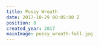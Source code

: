 ```yaml
---
title: Pussy Wreath
date: 2017-10-29 00:05:00 Z
position: 8
created_year: 2017
mainImage: pussy_wreath-full.jpg
---
```


